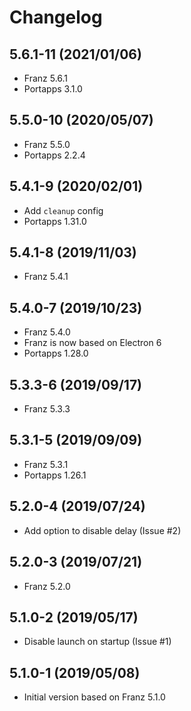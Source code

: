 # Changelog

## 5.6.1-11 (2021/01/06)

* Franz 5.6.1
* Portapps 3.1.0

## 5.5.0-10 (2020/05/07)

* Franz 5.5.0
* Portapps 2.2.4

## 5.4.1-9 (2020/02/01)

* Add `cleanup` config
* Portapps 1.31.0

## 5.4.1-8 (2019/11/03)

* Franz 5.4.1

## 5.4.0-7 (2019/10/23)

* Franz 5.4.0
* Franz is now based on Electron 6
* Portapps 1.28.0

## 5.3.3-6 (2019/09/17)

* Franz 5.3.3

## 5.3.1-5 (2019/09/09)

* Franz 5.3.1
* Portapps 1.26.1

## 5.2.0-4 (2019/07/24)

* Add option to disable delay (Issue #2)

## 5.2.0-3 (2019/07/21)

* Franz 5.2.0

## 5.1.0-2 (2019/05/17)

* Disable launch on startup (Issue #1)

## 5.1.0-1 (2019/05/08)

* Initial version based on Franz 5.1.0
